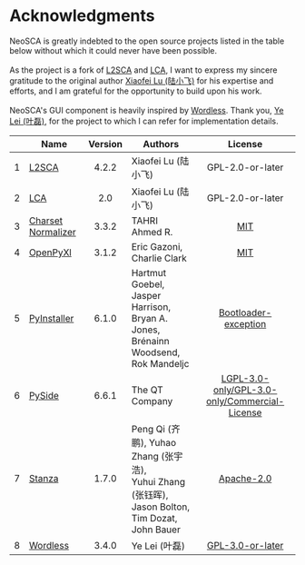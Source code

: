 # Acknowledgments

NeoSCA is greatly indebted to the open source projects listed in the table below without which it could never have been possible. <br> <br> As the project is a fork of <a href='https://sites.psu.edu/xxl13/l2sca/'>L2SCA</a> and <a href='https://sites.psu.edu/xxl13/lca/'>LCA</a>, I want to express my sincere gratitude to the original author <a href='https://sites.psu.edu/xxl13/'>Xiaofei Lu (陆小飞)</a> for his expertise and efforts, and I am grateful for the opportunity to build upon his work. <br> <br> NeoSCA's GUI component is heavily inspired by <a href='https://github.com/BLKSerene/Wordless'>Wordless</a>. Thank you, <a href='https://github.com/BLKSerene'>Ye Lei (叶磊)</a>, for the project to which I can refer for implementation details.

||Name|Version|Authors|License|
|-|-|:-:|-|:-:|
|1|<a href='https://sites.psu.edu/xxl13/l2sca/'>L2SCA</a>|4.2.2|Xiaofei Lu (陆小飞)|GPL-2.0-or-later|
|2|<a href='https://sites.psu.edu/xxl13/lca/'>LCA</a>|2.0|Xiaofei Lu (陆小飞)|GPL-2.0-or-later|
|3|<a href='https://github.com/Ousret/charset_normalizer'>Charset Normalizer</a>|3.3.2|TAHRI Ahmed R.|<a href='https://github.com/Ousret/charset_normalizer/blob/master/LICENSE'>MIT</a>|
|4|<a href='https://foss.heptapod.net/openpyxl/openpyxl'>OpenPyXl</a>|3.1.2|Eric Gazoni, Charlie Clark|<a href='https://foss.heptapod.net/openpyxl/openpyxl/-/blob/branch/3.1/LICENCE.rst'>MIT</a>|
|5|<a href='http://www.pyinstaller.org/'>PyInstaller</a>|6.1.0|Hartmut Goebel, Jasper Harrison,<br>Bryan A. Jones, Brénainn Woodsend,<br>Rok Mandeljc|<a href='https://github.com/pyinstaller/pyinstaller/blob/develop/COPYING.txt'>Bootloader-exception</a>|
|6|<a href='https://www.qt.io/qt-for-python'>PySide</a>|6.6.1|The QT Company|<a href='https://doc.qt.io/qtforpython-6/#project'>LGPL-3.0-only/GPL-3.0-only/Commercial-License</a>|
|7|<a href='https://github.com/stanfordnlp/stanza'>Stanza</a>|1.7.0|Peng Qi (齐鹏), Yuhao Zhang (张宇浩),<br>Yuhui Zhang (张钰晖), Jason Bolton,<br>Tim Dozat, John Bauer|<a href='https://github.com/stanfordnlp/stanza/blob/main/LICENSE'>Apache-2.0</a>|
|8|<a href='https://github.com/BLKSerene/Wordless'>Wordless</a>|3.4.0|Ye Lei (叶磊)|<a href='https://github.com/BLKSerene/Wordless/blob/main/LICENSE.txt'>GPL-3.0-or-later</a>|
